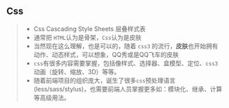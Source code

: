 ## Css

> * Css Cascading Style Sheets 层叠样式表
> * 通常把 `HTML`认为是骨架，`Css`认为是皮肤
> * 当然现在这么理解，也是可以的，随着 `css3` 的流行，**皮肤**也开始拥有动作、动态样式，可以想象，QQ秀或是QQ飞车的皮肤
> * `css`有很多内容需要掌握，包括像样式、选择器、盒模型、定位、`css3`动画（旋转、缩放、3D）等等。
> * 随着前端项目的组织庞大，诞生了很多`css`预处理语言(less/sass/stylus)，也需要前端人员掌握更多如：模块化、继承、计算等高级用法。


